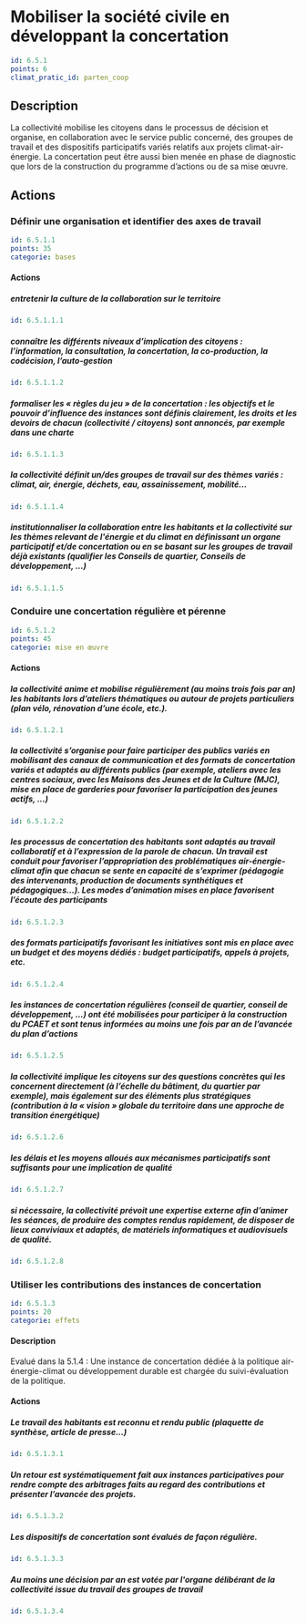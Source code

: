 # Mobiliser la société civile en développant la concertation
```yaml
id: 6.5.1
points: 6
climat_pratic_id: parten_coop
```
## Description
La collectivité mobilise les citoyens dans le processus de décision et organise, en collaboration avec le service public concerné, des groupes de travail et des dispositifs participatifs variés relatifs aux projets climat-air-énergie. La concertation peut être aussi bien menée en phase de diagnostic que lors de la construction du programme d’actions ou de sa mise œuvre.


## Actions
### Définir une organisation et identifier des axes de travail
```yaml
id: 6.5.1.1
points: 35
categorie: bases
```
#### Actions
##### entretenir la culture de la collaboration sur le territoire
```yaml
id: 6.5.1.1.1
```

##### connaître les différents niveaux d’implication des citoyens : l’information, la consultation, la concertation, la co-production, la codécision, l’auto-gestion
```yaml
id: 6.5.1.1.2
```

##### formaliser les « règles du jeu » de la concertation : les objectifs et le pouvoir d’influence des instances sont définis clairement, les droits et les devoirs de chacun (collectivité / citoyens) sont annoncés, par exemple dans une charte
```yaml
id: 6.5.1.1.3
```

##### la collectivité définit un/des groupes de travail sur des thèmes variés : climat, air, énergie, déchets, eau, assainissement, mobilité…
```yaml
id: 6.5.1.1.4
```

##### institutionnaliser la collaboration entre les habitants et la collectivité sur les thèmes relevant de l'énergie et du climat en définissant un organe participatif et/de concertation ou en se basant sur les groupes de travail déjà existants (qualifier les Conseils de quartier, Conseils de développement, …)
```yaml
id: 6.5.1.1.5
```


### Conduire une concertation régulière et pérenne
```yaml
id: 6.5.1.2
points: 45
categorie: mise en œuvre
```
#### Actions
##### la collectivité anime et mobilise régulièrement (au moins trois fois par an) les habitants lors d’ateliers thématiques ou autour de projets particuliers (plan vélo, rénovation d’une école, etc.).
```yaml
id: 6.5.1.2.1
```

##### la collectivité s’organise pour faire participer des publics variés en mobilisant des canaux de communication et des formats de concertation variés et adaptés au différents publics (par exemple, ateliers avec les centres sociaux, avec les Maisons des Jeunes et de la Culture (MJC), mise en place de garderies pour favoriser la participation des jeunes actifs, ...)
```yaml
id: 6.5.1.2.2
```

##### les processus de concertation des habitants sont adaptés au travail collaboratif et à l’expression de la parole de chacun. Un travail est conduit pour favoriser l’appropriation des problématiques air-énergie-climat afin que chacun se sente en capacité de s’exprimer (pédagogie des intervenants, production de documents synthétiques et pédagogiques...). Les modes d’animation mises en place favorisent l’écoute des participants
```yaml
id: 6.5.1.2.3
```

##### des formats participatifs favorisant les initiatives sont mis en place avec un budget et des moyens dédiés : budget participatifs, appels à projets, etc.
```yaml
id: 6.5.1.2.4
```

##### les instances de concertation régulières (conseil de quartier, conseil de développement, ...) ont été mobilisées pour participer à la construction du PCAET et sont tenus informées au moins une fois par an de l’avancée du plan d’actions
```yaml
id: 6.5.1.2.5
```

##### la collectivité implique les citoyens sur des questions concrètes qui les concernent directement (à l’échelle du bâtiment, du quartier par exemple), mais également sur des éléments plus stratégiques (contribution à la « vision » globale du territoire dans une approche de transition énergétique)
```yaml
id: 6.5.1.2.6
```

##### les délais et les moyens alloués aux mécanismes participatifs sont suffisants pour une implication de qualité
```yaml
id: 6.5.1.2.7
```

##### si nécessaire, la collectivité prévoit une expertise externe afin d’animer les séances, de produire des comptes rendus rapidement, de disposer de lieux conviviaux et adaptés, de matériels informatiques et audiovisuels de qualité.
```yaml
id: 6.5.1.2.8
```


### Utiliser les contributions des instances de concertation
```yaml
id: 6.5.1.3
points: 20
categorie: effets
```
#### Description
Evalué dans la 5.1.4 : Une instance de concertation dédiée à la politique air-énergie-climat ou développement durable est chargée du suivi-évaluation de la politique.

#### Actions
##### Le travail des habitants est reconnu et rendu public (plaquette de synthèse, article de presse...)
```yaml
id: 6.5.1.3.1
```

##### Un retour est systématiquement fait aux instances participatives pour rendre compte des arbitrages faits au regard des contributions et présenter l’avancée des projets.
```yaml
id: 6.5.1.3.2
```

##### Les dispositifs de concertation sont évalués de façon régulière.
```yaml
id: 6.5.1.3.3
```

##### Au moins une décision par an est votée par l'organe délibérant de la collectivité issue du travail des groupes de travail
```yaml
id: 6.5.1.3.4
```


